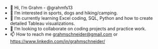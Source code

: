 - 👋 Hi, I’m Grahm - @grahmfs13
- 👀 I’m interested in sports, dogs and hiking/camping.
- 🌱 I’m currently learning Excel coding, SQL, Python and how to create detailed Tableau visualizations.
- 💞️ I’m looking to collaborate on coding projects and practice work.
- 📫 How to reach me grahmschneider@gmail.com or https://www.linkedin.com/in/grahmschneider/

<!---
grahmfs13/grahmfs13 is a ✨ special ✨ repository because its `README.md` (this file) appears on your GitHub profile.
You can click the Preview link to take a look at your changes.
--->
